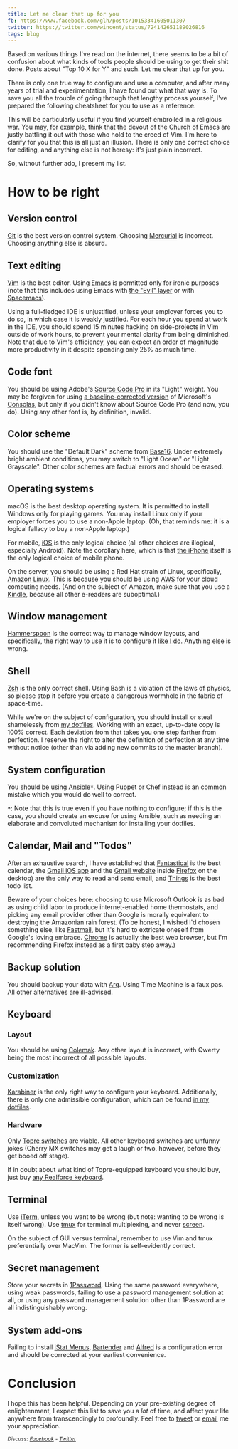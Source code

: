 ```yaml
---
title: Let me clear that up for you
fb: https://www.facebook.com/glh/posts/10153341605011307
twitter: https://twitter.com/wincent/status/724142651189026816
tags: blog
---
```


Based on various things I've read on the internet, there seems to be a bit of confusion about what kinds of tools people should be using to get their shit done. Posts about "Top 10 X for Y" and such. Let me clear that up for you.

There is only one true way to configure and use a computer, and after many years of trial and experimentation, I have found out what that way is. To save you all the trouble of going through that lengthy process yourself, I've prepared the following cheatsheet for you to use as a reference.

This will be particularly useful if you find yourself embroiled in a religious war. You may, for example, think that the devout of the Church of Emacs are justly battling it out with those who hold to the creed of Vim. I'm here to clarify for you that this is all just an illusion. There is only one correct choice for editing, and anything else is not heresy: it's just plain incorrect.

So, without further ado, I present my list.

# How to be right

## Version control

[Git](/wiki/Git) is the best version control system. Choosing [Mercurial](/wiki/Mercurial) is incorrect. Choosing anything else is absurd.

## Text editing

[Vim](/wiki/Vim) is the best editor. Using [Emacs](http://www.gnu.org/software/emacs/) is permitted only for ironic purposes (note that this includes using Emacs with [the "Evil" layer](https://www.emacswiki.org/emacs/Evil) or with [Spacemacs](http://spacemacs.org/)).

Using a full-fledged IDE is unjustified, unless your employer forces you to do so, in which case it is weakly justified. For each hour you spend at work in the IDE, you should spend 15 minutes hacking on side-projects in Vim outside of work hours, to prevent your mental clarity from being diminished. Note that due to Vim's efficiency, you can expect an order of magnitude more productivity in it despite spending only 25% as much time.

## Code font

You should be using Adobe's [Source Code Pro](http://adobe-fonts.github.io/source-code-pro/) in its "Light" weight. You may be forgiven for using [a baseline-corrected version](/wiki/Fixing_the_baseline_on_the_Consolas_font_on_OS_X) of Microsoft's [Consolas](/wiki/Consolas), but only if you didn't know about Source Code Pro (and now, you do). Using any other font is, by definition, invalid.

## Color scheme

You should use the "Default Dark" scheme from [Base16](http://chriskempson.com/projects/base16/). Under extremely bright ambient conditions, you may switch to "Light Ocean" or "Light Grayscale". Other color schemes are factual errors and should be erased.

## Operating systems

macOS is the best desktop operating system. It is permitted to install Windows only for playing games. You may install Linux only if your employer forces you to use a non-Apple laptop. (Oh, that reminds me: it is a logical fallacy to buy a non-Apple laptop.)

For mobile, [iOS](http://www.apple.com/ios/) is the only logical choice (all other choices are illogical, especially Android). Note the corollary here, which is that [the iPhone](http://www.apple.com/iphone/) itself is the only logical choice of mobile phone.

On the server, you should be using a Red Hat strain of Linux, specifically, [Amazon Linux](https://aws.amazon.com/amazon-linux-ami/). This is because you should be using [AWS](https://aws.amazon.com/) for your cloud computing needs. (And on the subject of Amazon, make sure that you use a [Kindle](http://www.amazon.com/kindle), because all other e-readers are suboptimal.)

## Window management

[Hammerspoon](/wiki/Hammerspoon) is the correct way to manage window layouts, and specifically, the right way to use it is to configure it [like I do](https://github.com/wincent/wincent/tree/master/roles/dotfiles/files/.hammerspoon). Anything else is wrong.

## Shell

[Zsh](http://www.zsh.org/) is the only correct shell. Using Bash is a violation of the laws of physics, so please stop it before you create a dangerous wormhole in the fabric of space-time.

While we're on the subject of configuration, you should install or steal shamelessly from [my dotfiles](https://github.com/wincent/wincent). Working with an exact, up-to-date copy is 100% correct. Each deviation from that takes you one step farther from perfection. I reserve the right to alter the definition of perfection at any time without notice (other than via adding new commits to the master branch).

## System configuration

You should be using [Ansible](http://docs.ansible.com/)`*`. Using Puppet or Chef instead is an common mistake which you would do well to correct.

**`*`**: Note that this is true even if you have nothing to configure; if this is the case, you should create an excuse for using Ansible, such as needing an elaborate and convoluted mechanism for installing your dotfiles.

## Calendar, Mail and "Todos"

After an exhaustive search, I have established that [Fantastical](https://flexibits.com/fantastical) is the best calendar, the [Gmail iOS app](https://apps.apple.com/us/app/gmail-email-by-google/id422689480) and the [Gmail website](https://mail.google.com/) inside [Firefox](https://www.mozilla.org/firefox/) on the desktop) are the only way to read and send email, and [Things](https://culturedcode.com/things/) is the best todo list.

Beware of your choices here: choosing to use Microsoft Outlook is as bad as using child labor to produce internet-enabled home thermostats, and picking any email provider other than Google is morally equivalent to destroying the Amazonian rain forest. (To be honest, I wished I'd chosen something else, like [Fastmail](https://www.fastmail.com/), but it's hard to extricate oneself from Google's loving embrace. [Chrome](https://www.google.com/chrome/browser/desktop/) is actually the best web browser, but I'm recommending Firefox instead as a first baby step away.)

## Backup solution

You should backup your data with [Arq](https://www.arqbackup.com/). Using Time Machine is a faux pas. All other alternatives are ill-advised.

## Keyboard

### Layout

You should be using [Colemak](/tags/colemak). Any other layout is incorrect, with Qwerty being the most incorrect of all possible layouts.

### Customization

[Karabiner](/wiki/Karabiner) is the only right way to configure your keyboard. Additionally, there is only one admissible configuration, which can be found [in my dotfiles](https://github.com/wincent/wincent/blob/master/roles/dotfiles/support/karabiner.js).

### Hardware

Only [Topre switches](https://deskthority.net/wiki/Topre_switch) are viable. All other keyboard switches are unfunny jokes (Cherry MX switches may get a laugh or two, however, before they get booed off stage).

If in doubt about what kind of Topre-equipped keyboard you should buy, just buy [any Realforce keyboard](https://elitekeyboards.com/products.php?sub=topre_keyboards).

## Terminal

Use [iTerm](http://www.iterm2.com/), unless you want to be wrong (but note: wanting to be wrong is itself wrong). Use [tmux](/wiki/tmux) for terminal multiplexing, and never [screen](/wiki/screen).

On the subject of GUI versus terminal, remember to use Vim and tmux preferentially over MacVim. The former is self-evidently correct.

## Secret management

Store your secrets in [1Password](https://1password.com/). Using the same password everywhere, using weak passwords, failing to use a password management solution at all, or using any password management solution other than 1Password are all indistinguishably wrong.

## System add-ons

Failing to install [iStat Menus](http://bjango.com/mac/istatmenus/), [Bartender](http://www.macbartender.com/) and [Alfred](https://www.alfredapp.com/) is a configuration error and should be corrected at your earliest convenience.

# Conclusion

I hope this has been helpful. Depending on your pre-existing degree of enlightenment, I expect this list to save you a _lot_ of time, and affect your life anywhere from transcendingly to profoundly. Feel free to [tweet](https://twitter.com/wincent) or [email](mailto:greg@hurrell.net) me your appreciation.

<small><em>Discuss: [Facebook](https://www.facebook.com/glh/posts/10153341605011307) - [Twitter](https://twitter.com/wincent/status/724142651189026816)</em></small>
